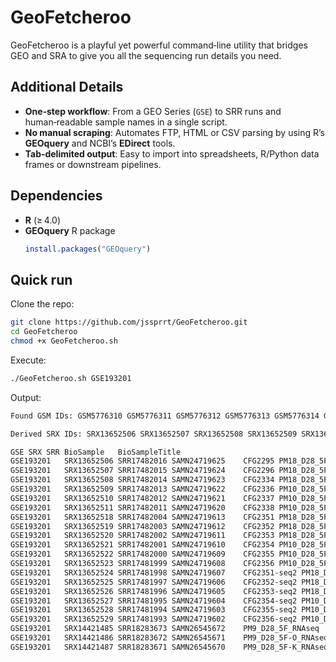 # GeoFetcheroo

GeoFetcheroo is a playful yet powerful command‑line utility that bridges GEO and SRA to give you all the sequencing run details you need.

## Additional Details

- **One‑step workflow**: From a GEO Series (`GSE`) to SRR runs and human‑readable sample names in a single script.  
- **No manual scraping**: Automates FTP, HTML or CSV parsing by using R’s **GEOquery** and NCBI’s **EDirect** tools.  
- **Tab‑delimited output**: Easy to import into spreadsheets, R/Python data frames or downstream pipelines.

## Dependencies

- **R** (≥ 4.0)  
- **GEOquery** R package  
  ```r
  install.packages("GEOquery")

## Quick run
Clone the repo:
```bash
git clone https://github.com/jssprrt/GeoFetcheroo.git
cd GeoFetcheroo
chmod +x GeoFetcheroo.sh
```

Execute:
```bash
./GeoFetcheroo.sh GSE193201
```

Output:
```bash
Found GSM IDs: GSM5776310 GSM5776311 GSM5776312 GSM5776313 GSM5776314 GSM5776315 GSM5776322 GSM5776323 GSM5776324 GSM5776325 GSM5776326 GSM5776327 GSM5776328 GSM5776329 GSM5776330 GSM5776331 GSM5776332 GSM5776333 GSM5942920 GSM5942921 GSM5942922

Derived SRX IDs: SRX13652506 SRX13652507 SRX13652508 SRX13652509 SRX13652510 SRX13652511 SRX13652518 SRX13652519 SRX13652520 SRX13652521 SRX13652522 SRX13652523 SRX13652524 SRX13652525 SRX13652526 SRX13652527 SRX13652528 SRX13652529 SRX14421485 SRX14421486 SRX14421487

GSE	SRX	SRR	BioSample	BioSampleTitle
GSE193201	SRX13652506	SRR17482016	SAMN24719625	CFG2295 PM18_D28_5F_RNAseq
GSE193201	SRX13652507	SRR17482015	SAMN24719624	CFG2296 PM18_D28_5F-O_RNAseq
GSE193201	SRX13652508	SRR17482014	SAMN24719623	CFG2334 PM18_D28_5F-K_RNAseq
GSE193201	SRX13652509	SRR17482013	SAMN24719622	CFG2336 PM10_D28_5F_RNAseq
GSE193201	SRX13652510	SRR17482012	SAMN24719621	CFG2337 PM10_D28_5F-K_RNAseq
GSE193201	SRX13652511	SRR17482011	SAMN24719620	CFG2338 PM10_D28_5F-O_RNAseq
GSE193201	SRX13652518	SRR17482004	SAMN24719613	CFG2351 PM18_D28_5F_PEF_RRBS
GSE193201	SRX13652519	SRR17482003	SAMN24719612	CFG2352 PM18_D28_5F-O_PEF_RRBS
GSE193201	SRX13652520	SRR17482002	SAMN24719611	CFG2353 PM18_D28_5F-K_PEF_RRBS
GSE193201	SRX13652521	SRR17482001	SAMN24719610	CFG2354 PM10_D28_5F_PEF_RRBS
GSE193201	SRX13652522	SRR17482000	SAMN24719609	CFG2355 PM10_D28_5F-O_PEF_RRBS
GSE193201	SRX13652523	SRR17481999	SAMN24719608	CFG2356 PM10_D28_5F-K_PEF_RRBS
GSE193201	SRX13652524	SRR17481998	SAMN24719607	CFG2351-seq2 PM18_D28_5F_PEF_RRBS
GSE193201	SRX13652525	SRR17481997	SAMN24719606	CFG2352-seq2 PM18_D28_5F-O_PEF_RRBS
GSE193201	SRX13652526	SRR17481996	SAMN24719605	CFG2353-seq2 PM18_D28_5F-K_PEF_RRBS
GSE193201	SRX13652527	SRR17481995	SAMN24719604	CFG2354-seq2 PM10_D28_5F_PEF_RRBS
GSE193201	SRX13652528	SRR17481994	SAMN24719603	CFG2355-seq2 PM10_D28_5F-O_PEF_RRBS
GSE193201	SRX13652529	SRR17481993	SAMN24719602	CFG2356-seq2 PM10_D28_5F-K_PEF_RRBS
GSE193201	SRX14421485	SRR18283673	SAMN26545672	PM9_D28_5F_RNAseq
GSE193201	SRX14421486	SRR18283672	SAMN26545671	PM9_D28_5F-O_RNAseq
GSE193201	SRX14421487	SRR18283671	SAMN26545670	PM9_D28_5F-K_RNAseq
```
